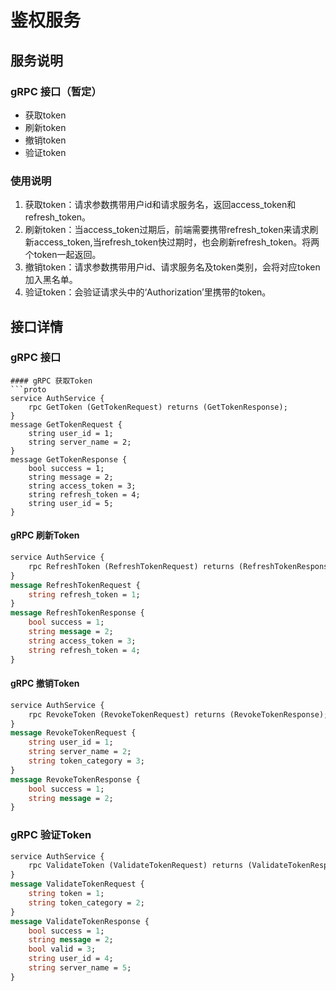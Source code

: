 # 鉴权服务

## 服务说明

### gRPC 接口（暂定）
* 获取token
* 刷新token
* 撤销token
* 验证token

### 使用说明
1. 获取token：请求参数携带用户id和请求服务名，返回access_token和refresh_token。
2. 刷新token：当access_token过期后，前端需要携带refresh_token来请求刷新access_token,当refresh_token快过期时，也会刷新refresh_token。将两个token一起返回。
3. 撤销token：请求参数携带用户id、请求服务名及token类别，会将对应token加入黑名单。
4. 验证token：会验证请求头中的‘Authorization’里携带的token。

## 接口详情
### gRPC 接口
```
#### gRPC 获取Token
```proto
service AuthService {
	rpc GetToken (GetTokenRequest) returns (GetTokenResponse);
}
message GetTokenRequest {
	string user_id = 1;
	string server_name = 2;
}
message GetTokenResponse {
	bool success = 1;
	string message = 2;
	string access_token = 3;
	string refresh_token = 4;
	string user_id = 5;
}
```
#### gRPC 刷新Token
```proto
service AuthService {
	rpc RefreshToken (RefreshTokenRequest) returns (RefreshTokenResponse);
}
message RefreshTokenRequest {
	string refresh_token = 1;
}
message RefreshTokenResponse {
	bool success = 1;
	string message = 2;
	string access_token = 3;
	string refresh_token = 4;
}

```
#### gRPC 撤销Token
```proto
service AuthService {
	rpc RevokeToken (RevokeTokenRequest) returns (RevokeTokenResponse);
}
message RevokeTokenRequest {
	string user_id = 1;
	string server_name = 2;
	string token_category = 3;
}
message RevokeTokenResponse {
	bool success = 1;
	string message = 2;
}

```
### gRPC 验证Token
```proto
service AuthService {
	rpc ValidateToken (ValidateTokenRequest) returns (ValidateTokenResponse);
}
message ValidateTokenRequest {
	string token = 1;
	string token_category = 2;
}
message ValidateTokenResponse {
	bool success = 1;
	string message = 2;
	bool valid = 3;
	string user_id = 4;
	string server_name = 5;
}
```

